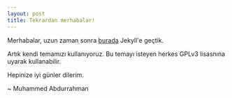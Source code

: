 ```yaml
---
layout: post
title: Tekrardan merhabalar!
---
```

Merhabalar, uzun zaman sonra [burada](https://mukonqi.github.io) Jekyll'e geçtik.

Artık kendi temamızı kullanıyoruz. Bu temayı isteyen herkes GPLv3 lisasnına uyarak kullanabilir.

Hepinize iyi günler dilerim. 

   ~ Muhammed Abdurrahman